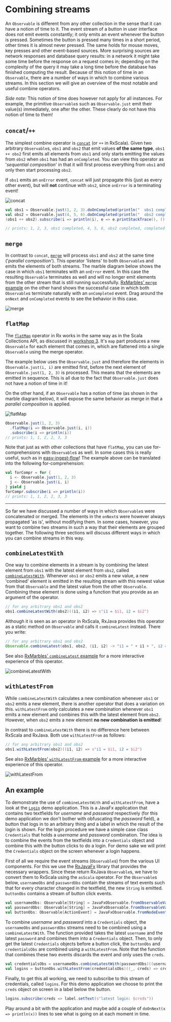 Combining streams
=================

An `Observable` is different from any other collection in the sense that it can have a notion of time to it. The event stream of a button in user interface does not emit events constantly; it only emits an event whenever the button is pressed. Sometimes the button is pressed many times in a short period, other times it is almost never pressed. The same holds for mouse moves, key presses and other event-based sources. More surprising sources are network responses and database query results: in a network it might take some time before the response on a request comes in; depending on the complexity of the query it may take a long time before the database has finished computing the result. Because of this notion of time in an `Observable`, there are a number of ways in which to combine various streams. In this section we will give an overview of the most notable and useful combine operators.

*Side note:* This notion of time does however not apply for all instances. For example, the primitive `Observable`s such as `Observable.just` emit their value(s) immediately, one after the other. These clearly do not have this notion of time to them!


`concat`/`++`
-------------

The simplest combine operator is [`concat`] (or `++` in RxScala). Given two arbitrary `Observable`s, `obs1` and `obs2` that emit values **of the same type**, `obs1 ++ obs2` first emits all elements from `obs1` and only starts emitting the values from `obs2` when `obs1` has had an `onCompleted`. You can view this operator as '*sequential composition*' in that it will first process everything from `obs1` and only then start processing `obs2`.

If `obs1` emits an `onError` event, `concat` will just propagate this (just as every other event), but will **not** continue with `obs2`, since `onError` is a terminating event!

[`concat`]: http://reactivex.io/rxscala/scaladoc/index.html#rx.lang.scala.Observable@++[U>:T](that:rx.lang.scala.Observable[U]):rx.lang.scala.Observable[U]

![concat](https://raw.githubusercontent.com/wiki/ReactiveX/RxJava/images/rx-operators/concat.png)

```scala
val obs1 = Observable.just(1, 2, 3).doOnCompleted(println("  obs1 completed"))
val obs2 = Observable.just(4, 5, 6).doOnCompleted(println("  obs2 completed"))
(obs1 ++ obs2).subscribe(i => println(i), e => e.printStackTrace(), () => println("completed total"))

// prints: 1, 2, 3, obs1 completed, 4, 5, 6, obs2 completed, completed total
```


`merge`
-------

In contrast to `concat`, [`merge`] will process `obs1` and `obs2` at the same time ('*parallel composition*'). This operator 'listens' to both `Observable`s and emits the elements of both streams. The marble diagram below shows the case in which `obs1` terminates with an `onError` event. In this case the resulting `Observable` terminates as well and will no longer emit elements from the other stream that is still running successfully. [RxMarbles' `merge` example] on the other hand shows the successful case in which both `Observable`s terminate naturally with an `onCompleted` event. Drag around the `onNext` and `onCompleted` events to see the behavior in this case.

[`merge`]: http://reactivex.io/rxscala/scaladoc/index.html#rx.lang.scala.Observable@merge[U>:T](that:rx.lang.scala.Observable[U]):rx.lang.scala.Observable[U]
[RxMarbles' `merge` example]: http://rxmarbles.com/#merge

![merge](https://raw.githubusercontent.com/wiki/ReactiveX/RxJava/images/rx-operators/merge.png)


`flatMap`
---------

The [`flatMap`] operator in Rx works in the same way as in the Scala Collections API, as discussed in [workshop 3]. It's `map` part produces a new `Observable` for each element that comes in, which are flattened into a single `Observable` using the merge operator.

The example below uses the `Observable.just` and therefore the elements in `Observable.just(i, i)` are emitted first, before the next element of `Observable.just(1, 2, 3)` is processed. This means that the elements are emitted in sequence. This is all due to the fact that `Observable.just` does not have a notion of time in it!

On the other hand, if an `Observable` has a notion of time (as shown in the marble diagram below), it will expose the same behavior as merge in that a *parallel composition* is applied.

[`flatMap`]: http://reactivex.io/rxscala/scaladoc/index.html#rx.lang.scala.Observable@flatMap[R](f:T=>rx.lang.scala.Observable[R]):rx.lang.scala.Observable[R]
[workshop 3]: ../workshop3/05%20list-for-comprehensions.md

![flatMap](https://raw.githubusercontent.com/wiki/ReactiveX/RxJava/images/rx-operators/flatMap.png)

```scala
Observable.just(1, 2, 3)
  .flatMap(i => Observable.just(i, i))
  .subscribe(i => println(i))
// prints: 1, 1, 2, 2, 3, 3
```

Note that just as with other collections that have `flatMap`, you can use for-comprehensions with `Observable`s as well. In some cases this is really useful, such as in [easy-ingest-flow]! The example above can be translated into the following for-comprehension:

[easy-ingest-flow]: https://github.com/rvanheest-DANS-KNAW/easy-ingest-flow/blob/527d152f371e90c64a4104b7e666645a21cfe869/src/main/scala/nl/knaw/dans/easy/ingest_flow/MendeleyExecution.scala#L30

```scala
val forCompr = for {
  i <- Observable.just(1, 2, 3)
  j <- Observable.just(i, i)
} yield j
forCompr.subscribe(i => println(i))
// prints: 1, 1, 2, 2, 3, 3
```


---
So far we have discussed a number of ways in which `Observable`s were concatenated or merged. The elements in the `onNext`s were however always propagated 'as is', without modifying them. In some cases, however, you want to combine two streams in such a way that their elements are grouped together. The following three sections will discuss different ways in which you can combine streams in this way.


`combineLatestWith`
-------------------

One way to combine elements in a stream is by combining the latest element from `obs1` with the latest element from `obs2`, called [`combineLatestWith`]. Whenever `obs1` or `obs2` emits a new value, a new 'combined' element is emitted in the resulting stream with this newest value from that `Observable` and the latest value from the other `Observable`. Combining these element is done using a function that you provide as an argument of the operator.

```scala
// for any arbitrary obs1 and obs2
obs1.combineLatestWith(obs2)((i1, i2) => s"i1 = $i1, i2 = $i2")
```

Although it is seen as an operator in RxScala, RxJava provides this operator as a static method on `Observable` and calls it `combineLatest` instead. There you write:

```java
// for any arbitrary obs1 and obs2
Observable.combineLatest(obs1, obs2, (i1, i2) -> "i1 = " + i1 + ", i2 = " + i2)
```

See also [RxMarbles' `combineLatest` example] for a more interactive experience of this operator.

[`combineLatestWith`]: http://reactivex.io/rxscala/scaladoc/index.html#rx.lang.scala.Observable@combineLatestWith[U,R](that:rx.lang.scala.Observable[U])(selector:(T,U)=>R):rx.lang.scala.Observable[R]
[RxMarbles' `combineLatest` example]: http://rxmarbles.com/#combineLatest

![combineLatestWith](https://raw.github.com/wiki/ReactiveX/RxJava/images/rx-operators/combineLatest.png)


`withLatestFrom`
----------------

While `combineLatestWith` calculates a new combination whenever `obs1` or `obs2` emits a new element, there is another operator that does a variation on this. `withLatestFrom` only calculates a new combination whenever `obs1` emits a new element and combines this with the latest element from `obs2`. However, when `obs2` emits a new element **no new combination is emitted**!

In contrast to `combineLatestWith` there is no difference here between RxScala and RxJava. Both use `withLatestFrom` as follows:

```scala
// for any arbitrary obs1 and obs2
obs1.withLatestFrom(obs2)((i1, i2) => s"i1 = $i1, i2 = $i2")
```

See also [RxMarbles' `withLatestFrom` example] for a more interactive experience of this operator.

[`withLatestFrom`]: http://reactivex.io/rxscala/scaladoc/index.html#rx.lang.scala.Observable@withLatestFrom[U,R](other:rx.lang.scala.Observable[U])(resultSelector:(T,U)=>R):rx.lang.scala.Observable[R]
[RxMarbles' `withLatestFrom` example]: http://rxmarbles.com/#withLatestFrom

![withLatestFrom](https://raw.github.com/wiki/ReactiveX/RxJava/images/rx-operators/withLatestFrom.png)


An example
----------

To demonstrate the use of `combineLatestWith` and `withLatestFrom`, have a look at the [`Login`] demo application. This is a JavaFx application that contains two textfields for *username* and *password* respectively (for this demo application we don't bother with obfuscating the *password* field), a button that logs in to an arbitrary thing and a label in which the result of the login is shown. For the login procedure we have a simple case class `Credentials` that holds a *username* and *password* combination. The idea is to combine the events from the textfields into a `Credentials` object and combine this with the button clicks to do a login. For demo sake we will print the `Credentials` object on the screen whenever a login happens.

First of all we require the event streams (`Observable`s) from the various UI components. For this we use the [RxJavaFx] library that provides the necessary wrappers. Since these return RxJava `Observable`s, we have to convert them to RxScala using the `asScala` operator. For the `Observable`s below, `usernameObs` and `passwordObs` contain the streams of text events such that for every character changed in the textfield, the new `String` is emitted. `buttonObs` contains a stream of button click events.

[`Login`]: assignments/Login.scala
[RxJavaFx]: https://github.com/ReactiveX/RxJavaFX

```scala
val usernameObs: Observable[String] = JavaFxObservable.fromObservableValue(usernameTF.textProperty()).asScala
val passwordObs: Observable[String] = JavaFxObservable.fromObservableValue(passwordTF.textProperty()).asScala
val buttonObs: Observable[ActionEvent] = JavaFxObservable.fromNodeEvents(button, ActionEvent.ACTION).asScala
```

To combine *username* and *password* into a `Credentials` object, the `usernameObs` and `passwordObs` streams need to be combined using a `combineLatestWith`. The function provided takes the latest `username` and the latest `password` and combines them into a `Credentials` object.
Then, to only get the latest `Credentials` objects before a button click, the `buttonObs` and `credentialsObs` are combined using a `withLatestFrom`. Note that the function that combines these two events discards the event and only uses the `creds`.

```scala
val credentialsObs = usernameObs.combineLatestWith(passwordObs)((username, password) => Credentials(username, password))
val logins = buttonObs.withLatestFrom(credentialsObs)((_, creds) => creds)
```

Finally, to get this all working, we need to subscribe to this stream of credentials, called `logins`. For this demo application we choose to print the `creds` object on screen in a label below the button. 

```scala
logins.subscribe(creds => label.setText(s"latest login: $creds"))
```

Play around a bit with the application and maybe add a couple of `doOnNext(x => println(x))` lines to see what is going on at each moment in time.  
